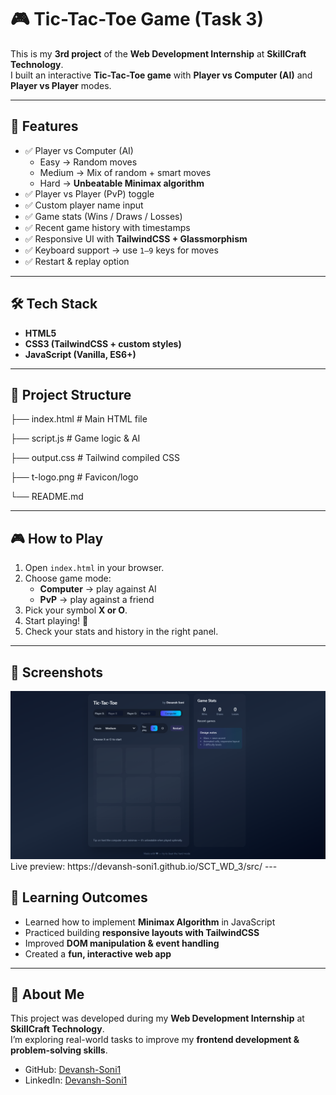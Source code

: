 # 🎮 Tic-Tac-Toe Game (Task 3)

This is my **3rd project** of the **Web Development Internship** at **SkillCraft Technology**.  
I built an interactive **Tic-Tac-Toe game** with **Player vs Computer (AI)** and **Player vs Player** modes.

---

## 🚀 Features

- ✅ Player vs Computer (AI)  
  - Easy → Random moves  
  - Medium → Mix of random + smart moves  
  - Hard → **Unbeatable Minimax algorithm**  
- ✅ Player vs Player (PvP) toggle  
- ✅ Custom player name input  
- ✅ Game stats (Wins / Draws / Losses)  
- ✅ Recent game history with timestamps  
- ✅ Responsive UI with **TailwindCSS + Glassmorphism**  
- ✅ Keyboard support → use `1–9` keys for moves  
- ✅ Restart & replay option  

---

## 🛠️ Tech Stack

- **HTML5**  
- **CSS3 (TailwindCSS + custom styles)**  
- **JavaScript (Vanilla, ES6+)**  

---

## 📂 Project Structure

├── index.html # Main HTML file

├── script.js # Game logic & AI

├── output.css # Tailwind compiled CSS

├── t-logo.png # Favicon/logo

└── README.md

---

## 🎮 How to Play

1. Open `index.html` in your browser.  
2. Choose game mode:  
   - **Computer** → play against AI  
   - **PvP** → play against a friend  
3. Pick your symbol **X or O**.  
4. Start playing! 🎉  
5. Check your stats and history in the right panel.  

---

## 📸 Screenshots

<img src="./src/ss.png"> 
Live preview: https://devansh-soni1.github.io/SCT_WD_3/src/ 
---

## 🎯 Learning Outcomes

- Learned how to implement **Minimax Algorithm** in JavaScript  
- Practiced building **responsive layouts with TailwindCSS**  
- Improved **DOM manipulation & event handling**  
- Created a **fun, interactive web app**  

---

## 👤 About Me  

This project was developed during my **Web Development Internship** at **SkillCraft Technology**.  
I’m exploring real-world tasks to improve my **frontend development & problem-solving skills**.

- GitHub: [Devansh-Soni1](https://github.com/Devansh-Soni1)  
- LinkedIn: [Devansh-Soni1](https://www.linkedin.com/in/devansh-soni1/)  